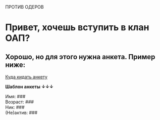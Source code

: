 <!DOCTYPE html>
<html lang="ru">
<head>
    <meta charset="UTF-8">
    <meta name="viewport" content="width=device-width, initial-scale=1.0">
      ПРОТИВ ОДЕРОВ
</head>
<body>
    <h1>Привет, хочешь вступить в клан ОАП?</h1>
    <h2>Хорошо, но для этого нужна анкета. Пример ниже:</h2>
    <p><a href="tg://user?id=7529564265">Куда кидать анкету</a></p>
    <strong>Шаблон анкеты ↓↓↓</strong>
    <p>
        Имя: ### <br>
        Возраст: ### <br>
        Ник: ### <br>
        (Не)актив: ###
    </p>
</body>
</html>

